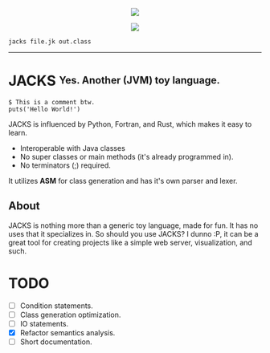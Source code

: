 <p align="center">
  <img src="https://u.cubeupload.com/ihavecandy/rszjackstext.png">
  
</p>
<p align="center">
 <img src="https://github.com/porplax/JACKS-Lang/actions/workflows/maven.yml/badge.svg">
  </p>

```
jacks file.jk out.class
```
---

# JACKS <sup><sub>**Yes. Another (JVM) toy language.**</sub></sup>
```
$ This is a comment btw.
puts('Hello World!')
```
JACKS is influenced by Python, Fortran, and Rust, which makes it easy to learn. 

- Interoperable with Java classes
- No super classes or main methods (it's already programmed in).
- No terminators (;) required.

It utilizes **ASM** for class generation and has it's own parser and lexer. 


## About
JACKS is nothing more than a generic toy language, made for fun. It has no uses that it specializes in.
So should you use JACKS? I dunno :P, it can be a great tool for creating projects like a simple web server, visualization, and such.


# TODO
- [ ] Condition statements.
- [ ] Class generation optimization.
- [ ] IO statements.
- [X] Refactor semantics analysis.
- [ ] Short documentation.

